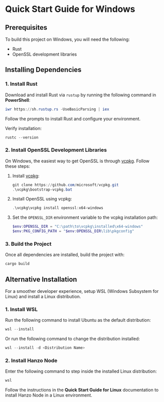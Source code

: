 # Quick Start Guide for Windows

## Prerequisites

To build this project on Windows, you will need the following:

- Rust
- OpenSSL development libraries

## Installing Dependencies

### 1. Install Rust

Download and install Rust via `rustup` by running the following command in **PowerShell**:

```powershell
iwr https://sh.rustup.rs -UseBasicParsing | iex
```

Follow the prompts to install Rust and configure your environment.

Verify installation:

```powershell
rustc --version
```

### 2. Install OpenSSL Development Libraries

On Windows, the easiest way to get OpenSSL is through [vcpkg](https://github.com/microsoft/vcpkg). Follow these steps:

1. Install [vcpkg](https://github.com/microsoft/vcpkg):

   ```powershell
   git clone https://github.com/microsoft/vcpkg.git
   .\vcpkg\bootstrap-vcpkg.bat
   ```

2. Install OpenSSL using vcpkg:

   ```powershell
   .\vcpkg\vcpkg install openssl:x64-windows
   ```

3. Set the `OPENSSL_DIR` environment variable to the vcpkg installation path:
   ```powershell
   $env:OPENSSL_DIR = "C:\path\to\vcpkg\installed\x64-windows"
   $env:PKG_CONFIG_PATH = "$env:OPENSSL_DIR\lib\pkgconfig"
   ```

### 3. Build the Project

Once all dependencies are installed, build the project with:

```powershell
cargo build
```

## Alternative Installation

For a smoother developer experience, setup WSL (Windows Subsystem for Linux) and install a Linux distribution.

### 1. Install WSL

Run the following command to install Ubuntu as the default distribution:

```powershell
wsl --install
```

Or run the following command to change the distribution installed:

```powershell
wsl --install -d <Distribution Name>
```

### 2. Install Hanzo Node

Enter the following command to step inside the installed Linux distribution:

```powershell
wsl
```

Follow the instructions in the **Quick Start Guide for Linux** documentation to install Hanzo Node in a Linux environment.
